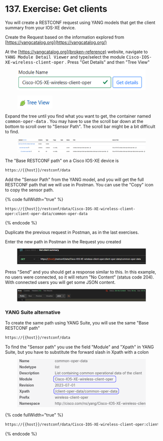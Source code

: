 # 137. Exercise: Get clients

You will create a RESTCONF request using YANG models that get the client summary from your IOS-XE device.&#x20;

Create the Request based on the information explored from [https://yangcatalog.org](https://yangcatalog.org/)

At the [https://yangcatalog.org](broken-reference) website, navigate to <kbd>YANG Module Detail Viewer</kbd> and type/select the module <kbd>Cisco-IOS-XE-wireless-client-oper</kbd> . Press "Get Details" and then "Tree View"

<figure><img src="../../.gitbook/assets/image (30).png" alt="" width="423"><figcaption></figcaption></figure>

<figure><img src="../../.gitbook/assets/image (18).png" alt="" width="116"><figcaption></figcaption></figure>

Expand the tree until you find what you want to get, the container named <kbd>common-oper-data</kbd> . You may have to use the scroll bar down at the bottom to scroll over to "Sensor Path". The scroll bar might be a bit difficult to find.

<div data-full-width="true"><figure><img src="../../.gitbook/assets/image (31).png" alt=""><figcaption></figcaption></figure></div>

The "Base RESTCONF path" on a Cisco IOS-XE device is

```html
https://{{host}}/restconf/data
```

Add the "Sensor Path" from the YANG model, and you will get the full RESTCONF path that we will use in Postman. You can use the "Copy" icon to copy the sensor path.

{% code fullWidth="true" %}
```
https://{{host}}/restconf/data/Cisco-IOS-XE-wireless-client-oper:client-oper-data/common-oper-data
```
{% endcode %}

Duplicate the previous request in Postman, as in the last exercises.

Enter the new path in Postman in the Request you created

<figure><img src="../../.gitbook/assets/image (32).png" alt=""><figcaption></figcaption></figure>

Press "Send" and you should get a response similar to this. In this example, no users were connected, so it will return "No Content" (status code 204). With connected users you will get some JSON content.

<div data-full-width="true"><figure><img src="../../.gitbook/assets/image (33).png" alt=""><figcaption></figcaption></figure></div>

### YANG Suite alternative

To create the same path using YANG Suite, you will use the same "Base RESTCONF path"

```html
https://{{host}}/restconf/data
```

To find the "Sensor path" you use the field "Module" and "Xpath" in YANG Suite, but you have to substitute the forward slash in Xpath with a colon

<figure><img src="../../.gitbook/assets/image (34).png" alt=""><figcaption></figcaption></figure>

{% code fullWidth="true" %}
```html
https://{{host}}/restconf/data/Cisco-IOS-XE-wireless-client-oper:client-oper-data/common-oper-data
```
{% endcode %}

